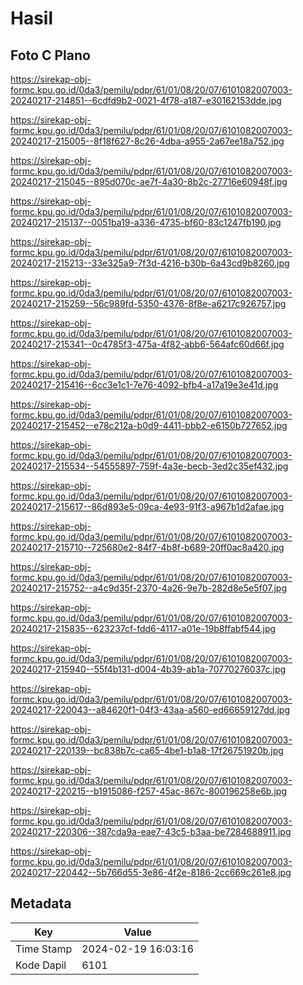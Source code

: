 # Hasil

## Foto C Plano

https://sirekap-obj-formc.kpu.go.id/0da3/pemilu/pdpr/61/01/08/20/07/6101082007003-20240217-214851--6cdfd9b2-0021-4f78-a187-e30162153dde.jpg

https://sirekap-obj-formc.kpu.go.id/0da3/pemilu/pdpr/61/01/08/20/07/6101082007003-20240217-215005--8f18f627-8c26-4dba-a955-2a67ee18a752.jpg

https://sirekap-obj-formc.kpu.go.id/0da3/pemilu/pdpr/61/01/08/20/07/6101082007003-20240217-215045--895d070c-ae7f-4a30-8b2c-27716e60948f.jpg

https://sirekap-obj-formc.kpu.go.id/0da3/pemilu/pdpr/61/01/08/20/07/6101082007003-20240217-215137--0051ba19-a336-4735-bf60-83c1247fb190.jpg

https://sirekap-obj-formc.kpu.go.id/0da3/pemilu/pdpr/61/01/08/20/07/6101082007003-20240217-215213--33e325a9-7f3d-4216-b30b-6a43cd9b8260.jpg

https://sirekap-obj-formc.kpu.go.id/0da3/pemilu/pdpr/61/01/08/20/07/6101082007003-20240217-215259--56c989fd-5350-4376-8f8e-a6217c926757.jpg

https://sirekap-obj-formc.kpu.go.id/0da3/pemilu/pdpr/61/01/08/20/07/6101082007003-20240217-215341--0c4785f3-475a-4f82-abb6-564afc60d66f.jpg

https://sirekap-obj-formc.kpu.go.id/0da3/pemilu/pdpr/61/01/08/20/07/6101082007003-20240217-215416--6cc3e1c1-7e76-4092-bfb4-a17a19e3e41d.jpg

https://sirekap-obj-formc.kpu.go.id/0da3/pemilu/pdpr/61/01/08/20/07/6101082007003-20240217-215452--e78c212a-b0d9-4411-bbb2-e6150b727652.jpg

https://sirekap-obj-formc.kpu.go.id/0da3/pemilu/pdpr/61/01/08/20/07/6101082007003-20240217-215534--54555897-759f-4a3e-becb-3ed2c35ef432.jpg

https://sirekap-obj-formc.kpu.go.id/0da3/pemilu/pdpr/61/01/08/20/07/6101082007003-20240217-215617--86d893e5-09ca-4e93-91f3-a967b1d2afae.jpg

https://sirekap-obj-formc.kpu.go.id/0da3/pemilu/pdpr/61/01/08/20/07/6101082007003-20240217-215710--725680e2-84f7-4b8f-b689-20ff0ac8a420.jpg

https://sirekap-obj-formc.kpu.go.id/0da3/pemilu/pdpr/61/01/08/20/07/6101082007003-20240217-215752--a4c9d35f-2370-4a26-9e7b-282d8e5e5f07.jpg

https://sirekap-obj-formc.kpu.go.id/0da3/pemilu/pdpr/61/01/08/20/07/6101082007003-20240217-215835--623237cf-fdd6-4117-a01e-19b8ffabf544.jpg

https://sirekap-obj-formc.kpu.go.id/0da3/pemilu/pdpr/61/01/08/20/07/6101082007003-20240217-215940--55f4b131-d004-4b39-ab1a-70770276037c.jpg

https://sirekap-obj-formc.kpu.go.id/0da3/pemilu/pdpr/61/01/08/20/07/6101082007003-20240217-220043--a84620f1-04f3-43aa-a560-ed66659127dd.jpg

https://sirekap-obj-formc.kpu.go.id/0da3/pemilu/pdpr/61/01/08/20/07/6101082007003-20240217-220139--bc838b7c-ca65-4be1-b1a8-17f26751920b.jpg

https://sirekap-obj-formc.kpu.go.id/0da3/pemilu/pdpr/61/01/08/20/07/6101082007003-20240217-220215--b1915086-f257-45ac-867c-800196258e6b.jpg

https://sirekap-obj-formc.kpu.go.id/0da3/pemilu/pdpr/61/01/08/20/07/6101082007003-20240217-220306--387cda9a-eae7-43c5-b3aa-be7284688911.jpg

https://sirekap-obj-formc.kpu.go.id/0da3/pemilu/pdpr/61/01/08/20/07/6101082007003-20240217-220442--5b766d55-3e86-4f2e-8186-2cc669c261e8.jpg


## Metadata

| Key        | Value               |
| ---------- | ------------------- |
| Time Stamp | 2024-02-19 16:03:16 |
| Kode Dapil | 6101                |



